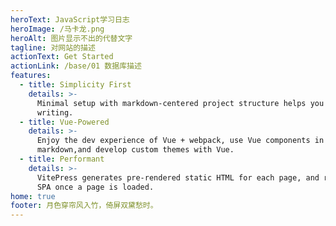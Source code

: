 ```yaml
---
heroText: JavaScript学习日志
heroImage: /马卡龙.png
heroAlt: 图片显示不出的代替文字
tagline: 对网站的描述
actionText: Get Started
actionLink: /base/01 数据库描述
features:
  - title: Simplicity First
    details: >-
      Minimal setup with markdown-centered project structure helps you focus on
      writing.
  - title: Vue-Powered
    details: >-
      Enjoy the dev experience of Vue + webpack, use Vue components in
      markdown,and develop custom themes with Vue.
  - title: Performant
    details: >-
      VitePress generates pre-rendered static HTML for each page, and runs as an
      SPA once a page is loaded.
home: true
footer: 月色穿帘风入竹，倚屏双黛愁时。
---
```


